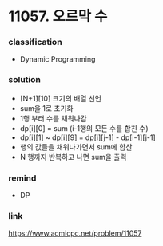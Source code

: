 # 11057. 오르막 수

### classification
* Dynamic Programming

### solution
* [N+1][10] 크기의 배열 선언
* sum을 1로 초기화
* 1행 부터 수를 채워나감
* dp[i][0] = sum (i-1행의 모든 수를 합친 수)
* dp[i][1] ~ dp[i][9] = dp[i][j-1] - dp[i-1][j-1]
* 행의 값들을 채워나가면서 sum에 합산
* N 행까지 반복하고 나면 sum을 출력

### remind
* DP

### link
https://www.acmicpc.net/problem/11057